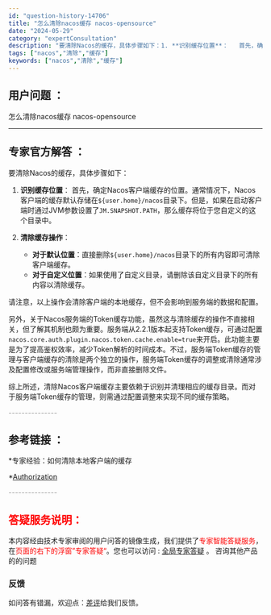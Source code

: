 ```yaml
---
id: "question-history-14706"
title: "怎么清除nacos缓存 nacos-opensource"
date: "2024-05-29"
category: "expertConsultation"
description: "要清除Nacos的缓存，具体步骤如下：1. **识别缓存位置**：   首先，确定Nacos客户端缓存的位置。通常情况下，Nacos客户端的缓存默认存储在`$user.home/nacos`目录下。但是，如果在启动客户端时通过JVM参数设置了`JM.SNAPSHOT.PATH`，那么缓存将位于您自定"
tags: ["nacos","清除","缓存"]
keywords: ["nacos","清除","缓存"]
---
```


## 用户问题 ： 
 怎么清除nacos缓存 nacos-opensource 

---------------
## 专家官方解答 ：

要清除Nacos的缓存，具体步骤如下：

1. **识别缓存位置**：
   首先，确定Nacos客户端缓存的位置。通常情况下，Nacos客户端的缓存默认存储在`${user.home}/nacos`目录下。但是，如果在启动客户端时通过JVM参数设置了`JM.SNAPSHOT.PATH`，那么缓存将位于您自定义的这个目录中。

2. **清除缓存操作**：
   - **对于默认位置**：直接删除`${user.home}/nacos`目录下的所有内容即可清除客户端缓存。
   - **对于自定义位置**：如果使用了自定义目录，请删除该自定义目录下的所有内容以清除缓存。

请注意，以上操作会清除客户端的本地缓存，但不会影响到服务端的数据和配置。

另外，关于Nacos服务端的Token缓存功能，虽然这与清除缓存的操作不直接相关，但了解其机制也颇为重要。服务端从2.2.1版本起支持Token缓存，可通过配置`nacos.core.auth.plugin.nacos.token.cache.enable=true`来开启。此功能主要是为了提高鉴权效率，减少Token解析的时间成本。不过，服务端Token缓存的管理与客户端缓存的清除是两个独立的操作，服务端Token缓存的调整或清除通常涉及配置修改或服务端管理操作，而非直接删除文件。

综上所述，清除Nacos客户端缓存主要依赖于识别并清理相应的缓存目录。而对于服务端Token缓存的管理，则需通过配置调整来实现不同的缓存策略。


<font color="#949494">---------------</font> 


## 参考链接 ：

*专家经验：如何清除本地客户端的缓存 
 
 *[Authorization](https://nacos.io/docs/latest/guide/user/auth)


 <font color="#949494">---------------</font> 
 


## <font color="#FF0000">答疑服务说明：</font> 

本内容经由技术专家审阅的用户问答的镜像生成，我们提供了<font color="#FF0000">专家智能答疑服务</font>，在<font color="#FF0000">页面的右下的浮窗”专家答疑“</font>。您也可以访问 : [全局专家答疑](https://opensource.alibaba.com/chatBot) 。 咨询其他产品的的问题

### 反馈
如问答有错漏，欢迎点：[差评](https://ai.nacos.io/user/feedbackByEnhancerGradePOJOID?enhancerGradePOJOId=14727)给我们反馈。
